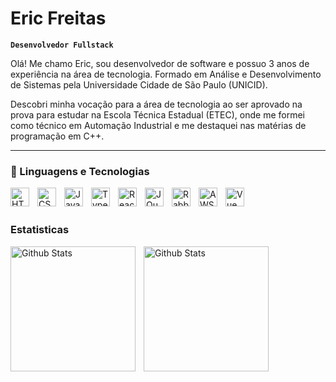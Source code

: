 # Eric Freitas

**`Desenvolvedor Fullstack`**

Olá! Me chamo Eric, sou desenvolvedor de software e possuo 3 anos de experiência na área de tecnologia. Formado em Análise e Desenvolvimento de Sistemas pela Universidade Cidade de São Paulo (UNICID).

Descobri minha vocação para a área de tecnologia ao ser aprovado na prova para estudar na Escola Técnica Estadual (ETEC), onde me formei como técnico em Automação Industrial e me destaquei nas matérias de programação em C++.

---

### 🤖 Linguagens e Tecnologias

<img
  align="left"
  alt="HTML"
  title="HTML"
  width="30px"
  style="padding-right: 10px;"
  src="https://cdn.jsdelivr.net/gh/devicons/devicon@latest/icons/html5/html5-original.svg"
/>

<img
  align="left"
  alt="CSS"
  title="CSS"
  width="30px"
  style="padding-right: 10px;"
  src="https://cdn.jsdelivr.net/gh/devicons/devicon@latest/icons/css3/css3-original.svg"
/>

<img
  align="left"
  alt="JavaScript"
  title="JavaScript"
  width="30px"
  style="padding-right: 10px;"
  src="https://cdn.jsdelivr.net/gh/devicons/devicon@latest/icons/javascript/javascript-original.svg"
/>

<img
  align="left"
  alt="TypeScript"
  title="TypeScript"
  width="30px"
  style="padding-right: 10px;"
  src="https://cdn.jsdelivr.net/gh/devicons/devicon@latest/icons/typescript/typescript-original.svg"
/>

<img
  align="left"
  alt="React"
  title="React"
  width="30px"
  style="padding-right: 10px;"
  src="https://cdn.jsdelivr.net/gh/devicons/devicon@latest/icons/react/react-original.svg"
/>

<img
  align="left"
  alt="JQuery"
  title="JQuery"
  width="30px"
  style="padding-right: 10px;"
  src="https://cdn.jsdelivr.net/gh/devicons/devicon@latest/icons/jquery/jquery-original.svg"
/>

<img
  align="left"
  alt="RabbitMQ"
  title="RabbitMQ"
  width="30px"
  style="padding-right: 10px;"
  src="https://cdn.jsdelivr.net/gh/devicons/devicon@latest/icons/rabbitmq/rabbitmq-original.svg"
/>

<img
  align="left"
  alt="AWS"
  title="AWS"
  width="30px"
  style="padding-right: 10px;"
  src="https://cdn.jsdelivr.net/gh/devicons/devicon@latest/icons/amazonwebservices/amazonwebservices-original-wordmark.svg"
/>

<img
  align="left"
  alt="Vue JS"
  title="Vue JS"
  width="30px"
  style="padding-right: 10px;"
  src="https://cdn.jsdelivr.net/gh/devicons/devicon@latest/icons/vuejs/vuejs-original.svg"
/>

<br/>
<br/>

### Estatisticas

<p>
  <img
    align="left"
    alt="Github Stats"
    height="200"
    style="padding-right: 10px;"
    src="https://github-readme-stats.vercel.app/api?username=ericleaof&show_icons=true&theme=tokyonight&include_all_commits=true&locale=pt-br"
  />

  <img
    align="left"
    alt="Github Stats"
    height="200"
    style="padding-right: 10px;"
    src="https://github-readme-stats.vercel.app/api/top-langs/?username=EricLeaoF&theme=tokyonight&custom_title=Tecnologias"
  />
</p>
